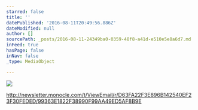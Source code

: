 ```yaml
---
starred: false
title: ''
datePublished: '2016-08-11T20:49:56.886Z'
dateModified: null
author: []
sourcePath: _posts/2016-08-11-24349ba0-0359-48f8-a41d-e510e5e8a6d7.md
inFeed: true
hasPage: false
inNav: false
_type: MediaObject

---
```

![](https://the-grid-user-content.s3-us-west-2.amazonaws.com/c9a92b2f-47d9-48dc-af2a-3a1abc712bd8.jpg)

http://newsletter.monocle.com/t/ViewEmail/r/D63FA22F3E896B142540EF23F30FEDED/99363E1822F38990F99AA49ED5AF8B9E
